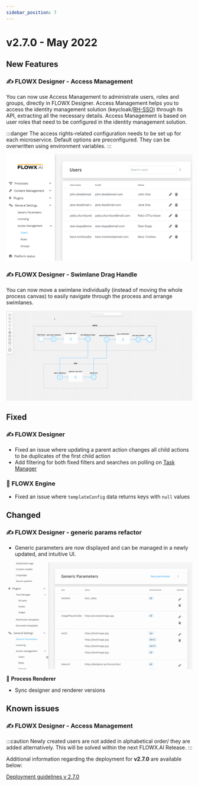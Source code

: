 ```yaml
---
sidebar_position: 7
---
```


# v2.7.0 - May 2022

## **New Features**

### :writing_hand: FLOWX Designer - Access Management

You can now use Access Management to administrate users, roles and groups, directly in FLOWX Designer. Access Management helps you to access the identity management solution (keycloak/[RH-SSO](https://access.redhat.com/products/red-hat-single-sign-on)) through its API, extracting all the necessary details. Access Management is based on user roles that need to be configured in the identity management solution.

:::danger
The access rights-related configuration needs to be set up for each microservice. Default options are preconfigured. They can be overwritten using environment variables.
:::

![Access Management](../img/270_access_mngmnt.png)

### :writing_hand: FLOWX Designer - Swimlane Drag Handle

You can now move a swimlane individually (instead of moving the whole process canvas) to easily navigate through the process and arrange swimlanes.

![Swimlane drag handle](../img/270_drag_handle.gif)

## **Fixed**

### :writing_hand:  FLOWX Designer

* Fixed an issue where updating a parent action changes all child actions to be duplicates of the first child action
* Add filtering for both fixed filters and searches on polling on [Task Manager](../../../plugins/custom-plugins/task-management/)

### :steam_locomotive: FLOWX Engine

* Fixed an issue where `templateConfig` data returns keys with `null` values

## **Changed**

### :writing_hand:  FLOWX Designer - generic params refactor

* Generic parameters are now displayed and can be managed in a newly updated, and intuitive UI.

![Generic Parameters](../img/270_generic_params.gif)

:rice_scene: **Process Renderer**

* Sync designer and renderer versions

## **Known issues**

### :writing_hand: FLOWX Designer - Access Management&#x20;

:::caution
Newly created users are not added in alphabetical order/ they are added alternatively. This will be solved within the next FLOWX.AI Release.
:::

Additional information regarding the deployment for **v2.7.0** are available below:


[Deployment guidelines v 2.7.0](deployment-guidelines-v2.7)

